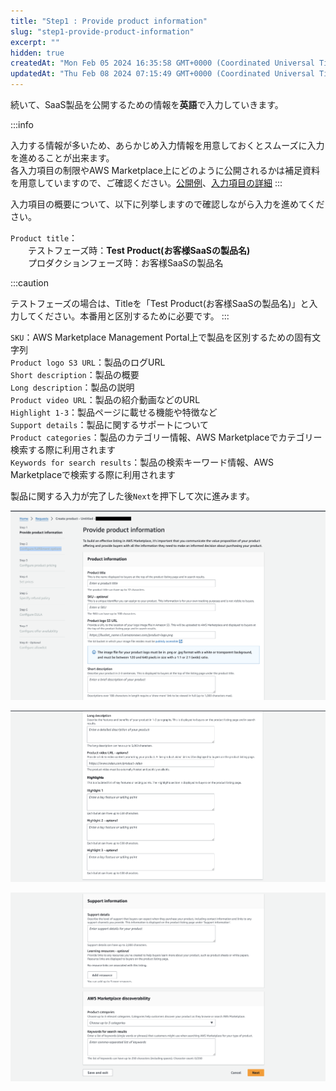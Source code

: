```yaml
---
title: "Step1 : Provide product information"
slug: "step1-provide-product-information"
excerpt: ""
hidden: true
createdAt: "Mon Feb 05 2024 16:35:58 GMT+0000 (Coordinated Universal Time)"
updatedAt: "Thu Feb 08 2024 07:15:49 GMT+0000 (Coordinated Universal Time)"
---
```

続いて、SaaS製品を公開するための情報を**英語**で入力していきます。

:::info

入力する情報が多いため、あらかじめ入力情報を用意しておくとスムーズに入力を進めることが出来ます。  
各入力項目の制限やAWS Marketplace上にどのように公開されるかは補足資料を用意していますので、ご確認ください。[公開例](https://docs.saasus.io/docs/create-product%E3%81%AE%E5%85%A5%E5%8A%9B%E5%86%85%E5%AE%B9%E3%81%A8%E5%85%AC%E9%96%8B%E3%81%95%E3%82%8C%E3%82%8B%E5%86%85%E5%AE%B9%E3%81%AB%E3%81%A4%E3%81%84%E3%81%A6)、[入力項目の詳細](https://docs.saasus.io/docs/create-product%E3%81%AE%E5%85%A5%E5%8A%9B%E9%A0%85%E7%9B%AE%E8%A9%B3%E7%B4%B0)
:::

入力項目の概要について、以下に列挙しますので確認しながら入力を進めてください。

`Product title`：  
　　テストフェーズ時：**Test Product(お客様SaaSの製品名)**  
　　プロダクションフェーズ時：お客様SaaSの製品名

:::caution

テストフェーズの場合は、Titleを「Test Product(お客様SaaSの製品名)」と入力してください。本番用と区別するために必要です。
:::

`SKU`：AWS Marketplace Management Portal上で製品を区別するための固有文字列  
`Product logo S3 URL`：製品のログURL  
`Short description`：製品の概要  
`Long description`：製品の説明  
`Product video URL`：製品の紹介動画などのURL  
`Highlight 1-3`：製品ページに載せる機能や特徴など  
`Support details`：製品に関するサポートについて  
`Product categories`：製品のカテゴリー情報、AWS Marketplaceでカテゴリー検索する際に利用されます  
`Keywords for search results`：製品の検索キーワード情報、AWS Marketplaceで検索する際に利用されます

製品に関する入力が完了した後`Next`を押下して次に進みます。

![](/ja/img/aws-marketplace-integration/product-submission/step1-provide-product-information/step1-provide-product-information-1.png)

![](/ja/img/aws-marketplace-integration/product-submission/step1-provide-product-information/step1-provide-product-information-2.png)

![](/ja/img/aws-marketplace-integration/product-submission/step1-provide-product-information/step1-provide-product-information-3.png)